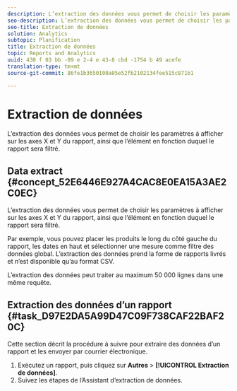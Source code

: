 ```yaml
---
description: L’extraction des données vous permet de choisir les paramètres à afficher sur les axes X et Y du rapport, ainsi que l’élément en fonction duquel le rapport sera filtré.
seo-description: L’extraction des données vous permet de choisir les paramètres à afficher sur les axes X et Y du rapport, ainsi que l’élément en fonction duquel le rapport sera filtré.
seo-title: Extraction de données
solution: Analytics
subtopic: Planification
title: Extraction de données
topic: Reports and Analytics
uuid: 430 f 03 bb -09 e 2-4 e 43-8 cbd -1754 b 49 acefe
translation-type: tm+mt
source-git-commit: 86fe1b3650100a05e52fb2102134fee515c871b1

---
```



# Extraction de données

L’extraction des données vous permet de choisir les paramètres à afficher sur les axes X et Y du rapport, ainsi que l’élément en fonction duquel le rapport sera filtré.

## Data extract {#concept_52E6446E927A4CAC8E0EA15A3AE2C0EC}

L’extraction des données vous permet de choisir les paramètres à afficher sur les axes X et Y du rapport, ainsi que l’élément en fonction duquel le rapport sera filtré.

<!-- 

t_data_extract.xml

 -->

Par exemple, vous pouvez placer les produits le long du côté gauche du rapport, les dates en haut et sélectionner une mesure comme filtre des données global. L’extraction des données prend la forme de rapports livrés et n’est disponible qu’au format CSV.

L’extraction des données peut traiter au maximum 50 000 lignes dans une même requête.

## Extraction des données d’un rapport {#task_D97E2DA5A99D47C09F738CAF22BAF20C}

Cette section décrit la procédure à suivre pour extraire des données d’un rapport et les envoyer par courrier électronique.

1. Exécutez un rapport, puis cliquez sur **Autres** &gt; **[!UICONTROL Extraction de données]**.
1. Suivez les étapes de l’Assistant d’extraction de données.
